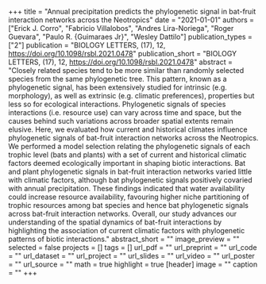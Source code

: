 +++
title = "Annual precipitation predicts the phylogenetic signal in bat-fruit
   interaction networks across the Neotropics"
date = "2021-01-01"
authors = ["Erick J. Corro", "Fabricio Villalobos", "Andres Lira-Noriega", "Roger Guevara", "Paulo R. {Guimaraes Jr}", "Wesley Dattilo"]
publication_types = ["2"]
publication = "BIOLOGY LETTERS, (17), 12, https://doi.org/10.1098/rsbl.2021.0478"
publication_short = "BIOLOGY LETTERS, (17), 12, https://doi.org/10.1098/rsbl.2021.0478"
abstract = "Closely related species tend to be more similar than randomly selected
   species from the same phylogenetic tree. This pattern, known as a
   phylogenetic signal, has been extensively studied for intrinsic (e.g.
   morphology), as well as extrinsic (e.g. climatic preferences),
   properties but less so for ecological interactions. Phylogenetic signals
   of species interactions (i.e. resource use) can vary across time and
   space, but the causes behind such variations across broader spatial
   extents remain elusive. Here, we evaluated how current and historical
   climates influence phylogenetic signals of bat-fruit interaction
   networks across the Neotropics. We performed a model selection relating
   the phylogenetic signals of each trophic level (bats and plants) with a
   set of current and historical climatic factors deemed ecologically
   important in shaping biotic interactions. Bat and plant phylogenetic
   signals in bat-fruit interaction networks varied little with climatic
   factors, although bat phylogenetic signals positively covaried with
   annual precipitation. These findings indicated that water availability
   could increase resource availability, favouring higher niche
   partitioning of trophic resources among bat species and hence bat
   phylogenetic signals across bat-fruit interaction networks. Overall, our
   study advances our understanding of the spatial dynamics of bat-fruit
   interactions by highlighting the association of current climatic factors
   with phylogenetic patterns of biotic interactions."
abstract_short = ""
image_preview = ""
selected = false
projects = []
tags = []
url_pdf = ""
url_preprint = ""
url_code = ""
url_dataset = ""
url_project = ""
url_slides = ""
url_video = ""
url_poster = ""
url_source = ""
math = true
highlight = true
[header]
image = ""
caption = ""
+++

